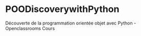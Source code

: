 # POODiscoverywithPython
Découverte de la programmation orientée objet avec Python - Openclassrooms Cours
